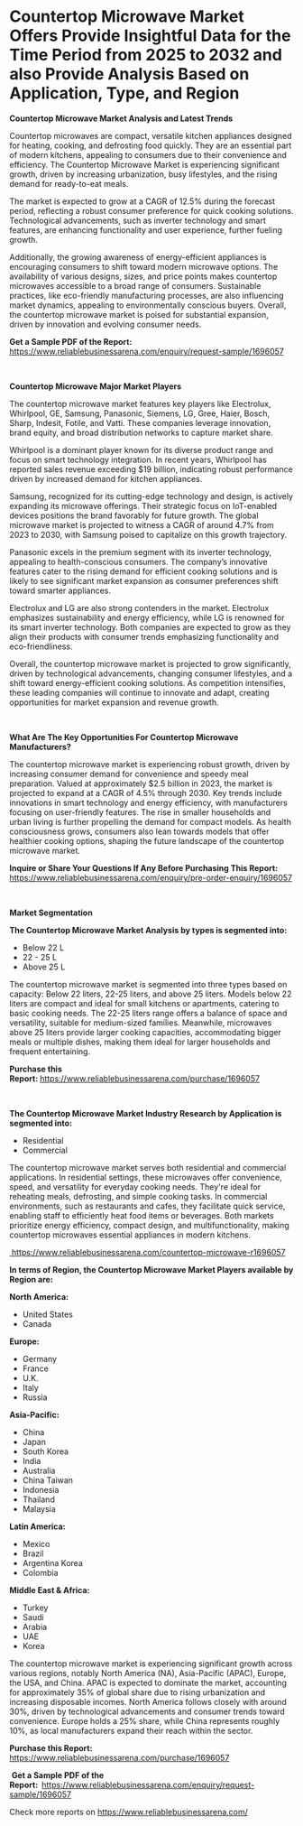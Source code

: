 <p><h1>Countertop Microwave Market Offers Provide Insightful Data for the Time Period from 2025 to 2032 and also Provide Analysis Based on Application, Type, and Region</h1></p><p><strong>Countertop Microwave Market Analysis and Latest Trends</strong></p>
<p><p>Countertop microwaves are compact, versatile kitchen appliances designed for heating, cooking, and defrosting food quickly. They are an essential part of modern kitchens, appealing to consumers due to their convenience and efficiency. The Countertop Microwave Market is experiencing significant growth, driven by increasing urbanization, busy lifestyles, and the rising demand for ready-to-eat meals. </p><p>The market is expected to grow at a CAGR of 12.5% during the forecast period, reflecting a robust consumer preference for quick cooking solutions. Technological advancements, such as inverter technology and smart features, are enhancing functionality and user experience, further fueling growth. </p><p>Additionally, the growing awareness of energy-efficient appliances is encouraging consumers to shift toward modern microwave options. The availability of various designs, sizes, and price points makes countertop microwaves accessible to a broad range of consumers. Sustainable practices, like eco-friendly manufacturing processes, are also influencing market dynamics, appealing to environmentally conscious buyers. Overall, the countertop microwave market is poised for substantial expansion, driven by innovation and evolving consumer needs.</p></p>
<p><strong>Get a Sample PDF of the Report:&nbsp;</strong> <a href="https://www.reliablebusinessarena.com/enquiry/request-sample/1696057?utm_campaign=3580&utm_medium=2&utm_source=Github&utm_content=ia&utm_term=04042025&utm_id=countertop-microwave">https://www.reliablebusinessarena.com/enquiry/request-sample/1696057</a></p>
<p>&nbsp;</p>
<p><strong>Countertop Microwave Major Market Players</strong></p>
<p><p>The countertop microwave market features key players like Electrolux, Whirlpool, GE, Samsung, Panasonic, Siemens, LG, Gree, Haier, Bosch, Sharp, Indesit, Fotile, and Vatti. These companies leverage innovation, brand equity, and broad distribution networks to capture market share.</p><p>Whirlpool is a dominant player known for its diverse product range and focus on smart technology integration. In recent years, Whirlpool has reported sales revenue exceeding $19 billion, indicating robust performance driven by increased demand for kitchen appliances.</p><p>Samsung, recognized for its cutting-edge technology and design, is actively expanding its microwave offerings. Their strategic focus on IoT-enabled devices positions the brand favorably for future growth. The global microwave market is projected to witness a CAGR of around 4.7% from 2023 to 2030, with Samsung poised to capitalize on this growth trajectory.</p><p>Panasonic excels in the premium segment with its inverter technology, appealing to health-conscious consumers. The company’s innovative features cater to the rising demand for efficient cooking solutions and is likely to see significant market expansion as consumer preferences shift toward smarter appliances.</p><p>Electrolux and LG are also strong contenders in the market. Electrolux emphasizes sustainability and energy efficiency, while LG is renowned for its smart inverter technology. Both companies are expected to grow as they align their products with consumer trends emphasizing functionality and eco-friendliness.</p><p>Overall, the countertop microwave market is projected to grow significantly, driven by technological advancements, changing consumer lifestyles, and a shift toward energy-efficient cooking solutions. As competition intensifies, these leading companies will continue to innovate and adapt, creating opportunities for market expansion and revenue growth.</p></p>
<p>&nbsp;</p>
<p><strong>What Are The Key Opportunities For Countertop Microwave Manufacturers?</strong></p>
<p><p>The countertop microwave market is experiencing robust growth, driven by increasing consumer demand for convenience and speedy meal preparation. Valued at approximately $2.5 billion in 2023, the market is projected to expand at a CAGR of 4.5% through 2030. Key trends include innovations in smart technology and energy efficiency, with manufacturers focusing on user-friendly features. The rise in smaller households and urban living is further propelling the demand for compact models. As health consciousness grows, consumers also lean towards models that offer healthier cooking options, shaping the future landscape of the countertop microwave market.</p></p>
<p><strong>Inquire or Share Your Questions If Any Before Purchasing This Report:</strong> <a href="https://www.reliablebusinessarena.com/enquiry/pre-order-enquiry/1696057?utm_campaign=3580&utm_medium=2&utm_source=Github&utm_content=ia&utm_term=04042025&utm_id=countertop-microwave">https://www.reliablebusinessarena.com/enquiry/pre-order-enquiry/1696057</a></p>
<p>&nbsp;</p>
<p><strong>Market Segmentation</strong></p>
<p><strong>The Countertop Microwave Market Analysis by types is segmented into:</strong></p>
<p><ul><li>Below 22 L</li><li>22 - 25 L</li><li>Above 25 L</li></ul></p>
<p><p>The countertop microwave market is segmented into three types based on capacity: Below 22 liters, 22-25 liters, and above 25 liters. Models below 22 liters are compact and ideal for small kitchens or apartments, catering to basic cooking needs. The 22-25 liters range offers a balance of space and versatility, suitable for medium-sized families. Meanwhile, microwaves above 25 liters provide larger cooking capacities, accommodating bigger meals or multiple dishes, making them ideal for larger households and frequent entertaining.</p></p>
<p><strong>Purchase this Report:&nbsp;</strong><a href="https://www.reliablebusinessarena.com/purchase/1696057?utm_campaign=3580&utm_medium=2&utm_source=Github&utm_content=ia&utm_term=04042025&utm_id=countertop-microwave">https://www.reliablebusinessarena.com/purchase/1696057</a></p>
<p>&nbsp;</p>
<p><strong>The Countertop Microwave Market Industry Research by Application is segmented into:</strong></p>
<p><ul><li>Residential</li><li>Commercial</li></ul></p>
<p><p>The countertop microwave market serves both residential and commercial applications. In residential settings, these microwaves offer convenience, speed, and versatility for everyday cooking needs. They're ideal for reheating meals, defrosting, and simple cooking tasks. In commercial environments, such as restaurants and cafes, they facilitate quick service, enabling staff to efficiently heat food items or beverages. Both markets prioritize energy efficiency, compact design, and multifunctionality, making countertop microwaves essential appliances in modern kitchens.</p></p>
<p><a href="https://www.reliablebusinessarena.com/countertop-microwave-r1696057?utm_campaign=3580&utm_medium=2&utm_source=Github&utm_content=ia&utm_term=04042025&utm_id=countertop-microwave">&nbsp;https://www.reliablebusinessarena.com/countertop-microwave-r1696057</a></p>
<p><strong>In terms of Region, the Countertop Microwave Market Players available by Region are:</strong></p>
<p>
    <p> <strong> North America: </strong>
        <ul>
            <li>United States</li>
            <li>Canada</li>
        </ul>
        </p> 
    <p> <strong> Europe: </strong>
        <ul>
            <li>Germany</li>
            <li>France</li>
            <li>U.K.</li>
            <li>Italy</li>
            <li>Russia</li>
        </ul>
        </p> 
    <p> <strong> Asia-Pacific: </strong>
        <ul>
            <li>China</li>
            <li>Japan</li>
            <li>South Korea</li>
            <li>India</li>
            <li>Australia</li>
            <li>China Taiwan</li>
            <li>Indonesia</li>
            <li>Thailand</li>
            <li>Malaysia</li>
        </ul>
        </p> 
    <p> <strong> Latin America: </strong>
        <ul>
            <li>Mexico</li>
            <li>Brazil</li>
            <li>Argentina Korea</li>
            <li>Colombia</li>
        </ul>
        </p> 
    <p> <strong> Middle East & Africa: </strong>
        <ul>
            <li>Turkey</li>
            <li>Saudi</li>
            <li>Arabia</li>
            <li>UAE</li>
            <li>Korea</li>
        </ul>
    </p>
    </p>
<p><p>The countertop microwave market is experiencing significant growth across various regions, notably North America (NA), Asia-Pacific (APAC), Europe, the USA, and China. APAC is expected to dominate the market, accounting for approximately 35% of global share due to rising urbanization and increasing disposable incomes. North America follows closely with around 30%, driven by technological advancements and consumer trends toward convenience. Europe holds a 25% share, while China represents roughly 10%, as local manufacturers expand their reach within the sector.</p></p>
<p><strong>Purchase this Report: </strong><a href="https://www.reliablebusinessarena.com/purchase/1696057?utm_campaign=3580&utm_medium=2&utm_source=Github&utm_content=ia&utm_term=04042025&utm_id=countertop-microwave">https://www.reliablebusinessarena.com/purchase/1696057</a></p>
<p>&nbsp;<strong>Get a Sample PDF of the Report:&nbsp;&nbsp;</strong><a href="https://www.reliablebusinessarena.com/enquiry/request-sample/1696057?utm_campaign=3580&utm_medium=2&utm_source=Github&utm_content=ia&utm_term=04042025&utm_id=countertop-microwave">https://www.reliablebusinessarena.com/enquiry/request-sample/1696057</a></p>
<p><strong></strong></p>
<p>Check more reports on <a href="https://www.reliablebusinessarena.com/?utm_campaign=3580&utm_medium=2&utm_source=Github&utm_content=ia&utm_term=04042025&utm_id=countertop-microwave">https://www.reliablebusinessarena.com/</a></p>